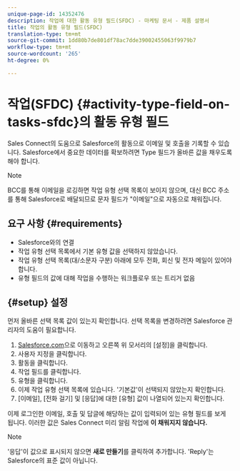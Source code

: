 ```yaml
---
unique-page-id: 14352476
description: 작업에 대한 활동 유형 필드(SFDC) - 마케팅 문서 - 제품 설명서
title: 작업의 활동 유형 필드(SFDC)
translation-type: tm+mt
source-git-commit: 1dd80b7de801df78ac7dde39002455063f9979b7
workflow-type: tm+mt
source-wordcount: '265'
ht-degree: 0%

---
```



# 작업(SFDC) {#activity-type-field-on-tasks-sfdc}의 활동 유형 필드

Sales Connect의 도움으로 Salesforce의 활동으로 이메일 및 호출을 기록할 수 있습니다. Salesforce에서 중요한 데이터를 확보하려면 Type 필드가 올바른 값을 채우도록 해야 합니다.

>[!NOTE]
>
>BCC를 통해 이메일을 로깅하면 작업 유형 선택 목록이 보이지 않으며, 대신 BCC 주소를 통해 Salesforce로 배달되므로 문자 필드가 &quot;이메일&quot;으로 자동으로 채워집니다.

## 요구 사항 {#requirements}

* Salesforce와의 연결
* 작업 유형 선택 목록에서 기본 유형 값을 선택하지 않았습니다.
* 작업 유형 선택 목록(대/소문자 구분) 아래에 모두 전화, 회신 및 전자 메일이 있어야 합니다.
* 유형 필드의 값에 대해 작업을 수행하는 워크플로우 또는 트리거 없음

## {#setup} 설정

먼저 올바른 선택 목록 값이 있는지 확인합니다. 선택 목록을 변경하려면 Salesforce 관리자의 도움이 필요합니다.

1. [Salesforce.com](https://salesforce.com)으로 이동하고 오른쪽 위 모서리의 [설정]을 클릭합니다.
1. 사용자 지정을 클릭합니다.
1. 활동을 클릭합니다.
1. 작업 필드를 클릭합니다.
1. 유형을 클릭합니다.
1. 이제 작업 유형 선택 목록에 있습니다. &#39;기본값&#39;이 선택되지 않았는지 확인합니다.
1. [이메일], [전화 걸기] 및 [응답]에 대한 [유형] 값이 나열되어 있는지 확인합니다.

이제 로그인한 이메일, 호출 및 답글에 해당하는 값이 입력되어 있는 유형 필드를 보게 됩니다. 이러한 값은 Sales Connect 미리 알림 작업에 **이 채워지지 않습니다.**

>[!NOTE]
>
>&#39;응답&#39;이 값으로 표시되지 않으면 **새로 만들기**&#x200B;를 클릭하여 추가합니다. &#39;Reply&#39;는 Salesforce의 표준 값이 아닙니다.

